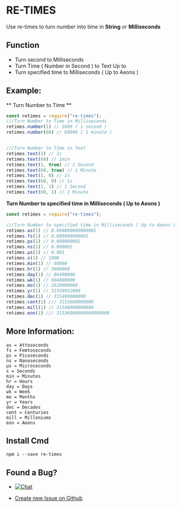 # RE-TIMES
Use re-times to turn number into time in **String** or **Milliseconds**

## Function
* Turn second to Milliseconds
* Turn Time ( Number in Second ) to Text Up to 
* Turn specified time to Milliseconds ( Up to Aeons )

## Example:
** Turn Number to Time **
```js
const retimes = require("re-times");
///Turn Number to Time in Milliseconds
retimes.number(1) // 1000 ( 1 second )
retimes.number(60) // 60000 ( 1 minute )


///Turn Number to Time in Text
retimes.text(1) // 1s
retimes.text(60) // 1min
retimes.text(1, true) // 1 Second
retimes.text(60, true) // 1 Minute
retimes.text(1, 0) // 1s
retimes.text(60, 0) // 1s
retimes.text(1, 1) // 1 Second
retimes.text(60, 1) // 1 Minute

``` 
**Turn Number to specified time in Milliseconds ( Up to Aeons )**
```js
const retimes = require("re-times");

///Turn Number to specified time in Milliseconds ( Up to Aeons )
retimes.as(1) // 0.000000000000001
retimes.fs(1) // 0.000000000001
retimes.ps(1) // 0.000000001
retimes.ns(1) // 0.000001
retimes.μs(1) // 0.001
retimes.s(1) // 1000
retimes.min(1) // 60000
retimes.hr(1) // 3600000
retimes.day(1) // 86400000
retimes.wk(1) // 604800000
retimes.mo(1) // 2628000000
retimes.yr(1) // 31556952000
retimes.dec(1) // 315400000000
retimes.cent(1) /// 3153600000000
retimes.mill(1) // 31540000000000
retimes.eon(1) /// 31536000000000000000

```

## More Information:
```
as = Attoseconds
fs = Femtoseconds
ps = Picoseconds
ns = Nanoseconds
μs = Microseconds
s = Seconds
min = Minutes
hr = Hours
day = Days
wk = Week
mo = Months
yr = Years
dec = Decades
cent = Centuries
mill = Milleniums
eon = Aeons
```

## Install Cmd
```
npm i --save re-times
```

## Found a Bug?
* <a href="https://discord.gg/j6Ya9dp" rel="nofollow"><img src="https://camo.githubusercontent.com/b12a95e20b7ca35f918c0ab5103fe56b6f44c067/68747470733a2f2f696d672e736869656c64732e696f2f62616467652f636861742d6f6e253230646973636f72642d3732383964612e737667" alt="Chat" data-canonical-src="https://img.shields.io/badge/chat-on%20discord-7289da.svg" style="max-width:100%;"></a>

* <a href="https://github.com/KenjieDec/re-time/issues/new/">Create new Issue on Github</a>
